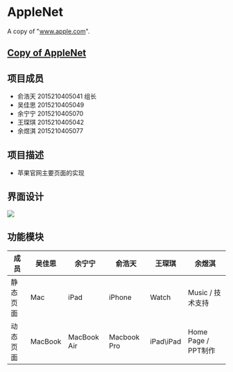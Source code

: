 # AppleNet
A copy of "www.apple.com".

[Copy of AppleNet](https://www.apple.com/cn/)
-----

项目成员
-----
- 俞浩天 2015210405041 组长
- 吴佳思 2015210405049 
- 余宁宁 2015210405070
- 王琛琪 2015210405042  
- 余煜淇 2015210405077 

项目描述
-----
- 苹果官网主要页面的实现

界面设计
-----

![](http://upload-images.jianshu.io/upload_images/3260714-a9925bc7a9c46d86.png?imageMogr2/auto-orient/strip%7CimageView2/2/w/1240)

功能模块
-----

|成员 | 吴佳思 | 余宁宁 | 俞浩天 | 王琛琪 | 余煜淇|
|---|---|---|---|---|---|
| 静态页面 | Mac | iPad | iPhone | Watch | Music / 技术支持 | 
| 动态页面 | MacBook | MacBook Air | Macbook Pro | iPad\iPad | Home Page / PPT制作|
